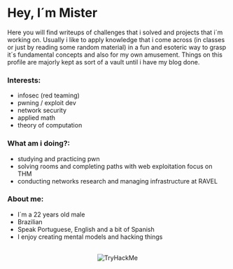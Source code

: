 
  # Hey, I´m Mister

  Here you will find writeups of challenges that i solved and projects that i´m working on.
  Usually i like to apply knowledge that i come across (in classes or just by reading some random material) in a fun and esoteric way to grasp it´s fundamental concepts and also for my own amusement.
  Things on this profile are majorly kept as sort of a vault until i have my blog done.


  ### Interests:
  - infosec (red teaming)
  - pwning / exploit dev
  - network security
  - applied math
  - theory of computation

  ### What am i doing?:

  - studying and practicing pwn
  - solving rooms and completing paths with web exploitation focus on THM
  - conducting networks research and managing infrastructure at RAVEL 


  ### About me:
  - I´m a 22 years old male
  - Brazilian
  - Speak Portuguese, English and a bit of Spanish
  - I enjoy creating mental models and hacking things

  

<br>
<div align="center">
	<img src="https://tryhackme-badges.s3.amazonaws.com/0xakira.png" alt="TryHackMe">
</div>




  

